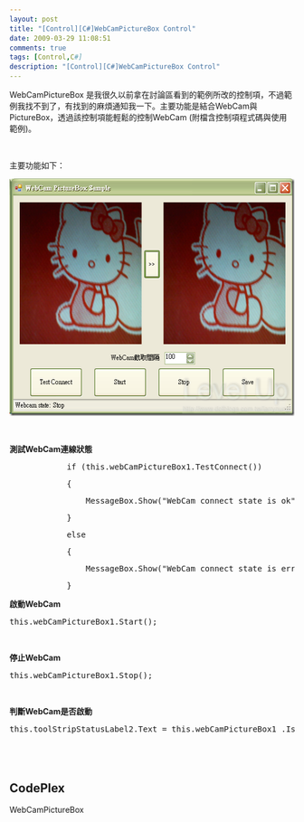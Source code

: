 ```yaml
---
layout: post
title: "[Control][C#]WebCamPictureBox Control"
date: 2009-03-29 11:08:51
comments: true
tags: [Control,C#]
description: "[Control][C#]WebCamPictureBox Control"
---
```

<p>
	WebCamPictureBox 是我很久以前拿在討論區看到的範例所改的控制項，不過範例我找不到了，有找到的麻煩通知我一下。主要功能是結合WebCam與PictureBox，透過該控制項能輕鬆的控制WebCam (附檔含控制項程式碼與使用範例)。</p>
<p>
	 </p>
<p>
	主要功能如下：</p>
<p>
	<img alt="image" border="0" height="420" src="\images\posts\7750\image_thumb.png" style="border-right-width: 0px; border-top-width: 0px; border-bottom-width: 0px; border-left-width: 0px" width="533" /></p>
<p>
	 </p>
<p>
	<strong>測試WebCam連線狀態</strong></p>
<div class="csharpcode">
	<div class="csharpcode">
		<pre class="alt">
            <span class="kwrd">if</span> (<span class="kwrd">this</span>.webCamPictureBox1.TestConnect())</pre>
		<pre>
            {</pre>
		<pre class="alt">
                MessageBox.Show(<span class="str">"WebCam connect state is ok"</span>);</pre>
		<pre>
            }</pre>
		<pre class="alt">
            <span class="kwrd">else</span></pre>
		<pre>
            {</pre>
		<pre class="alt">
                MessageBox.Show(<span class="str">"WebCam connect state is error"</span>);</pre>
		<pre>
            }</pre>
	</div>
	<style type="text/css"><![CDATA[

.csharpcode, .csharpcode pre
{
	font-size: small;
	color: black;
	font-family: consolas, "Courier New", courier, monospace;
	background-color: #ffffff;
	/*white-space: pre;*/
}
.csharpcode pre { margin: 0em; }
.csharpcode .rem { color: #008000; }
.csharpcode .kwrd { color: #0000ff; }
.csharpcode .str { color: #006080; }
.csharpcode .op { color: #0000c0; }
.csharpcode .preproc { color: #cc6633; }
.csharpcode .asp { background-color: #ffff00; }
.csharpcode .html { color: #800000; }
.csharpcode .attr { color: #ff0000; }
.csharpcode .alt 
{
	background-color: #f4f4f4;
	width: 100%;
	margin: 0em;
}
.csharpcode .lnum { color: #606060; }]]></style>
</div>
<p>
	<strong>啟動WebCam</strong></p>
<div class="csharpcode">
	<pre class="alt">
<span class="kwrd">this</span>.webCamPictureBox1.Start();</pre>
</div>
<div class="csharpcode">
	 </div>
<p>
	<strong>停止WebCam</strong></p>
<div class="csharpcode">
	<pre class="alt">
<span class="kwrd">this</span>.webCamPictureBox1.Stop();</pre>
</div>
<div class="csharpcode">
	 </div>
<p>
	<strong>判斷WebCam是否啟動</strong></p>
<div class="csharpcode">
	<div class="csharpcode">
		<pre class="alt">
<span class="kwrd">this</span>.toolStripStatusLabel2.Text = <span class="kwrd">this</span>.webCamPictureBox1 .IsStarted?<span class="str">"Start"</span>:<span class="str">"Stop"</span>;</pre>
	</div>
</div>
<h2>
	 </h2>
<h2>
	CodePlex</h2>
<p>
	WebCamPictureBox</p>
